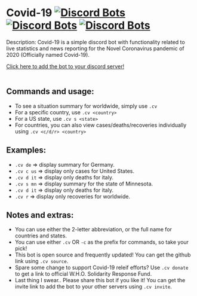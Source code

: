 # Covid-19 [![Discord Bots](https://top.gg/api/widget/status/691863138559328327.svg)](https://top.gg/bot/691863138559328327) [![Discord Bots](https://top.gg/api/widget/servers/691863138559328327.svg)](https://top.gg/bot/691863138559328327) [![Discord Bots](https://top.gg/api/widget/lib/691863138559328327.svg)](https://top.gg/bot/691863138559328327)
Description: Covid-19 is a simple discord bot with functionality related to live statistics and news reporting for the Novel Coronavirus pandemic of 2020 (Officially named Covid-19).

[Click here to add the bot to your discord server!](https://discordapp.com/oauth2/authorize?client_id=691863138559328327&scope=bot&permissions=67488832)
<br><br>

## Commands and usage:
* To see a situation summary for worldwide, simply use  `.cv`
* For a specific country, use  `.cv <country>`
* For a US state, use  `.cv s <state>`
* For countries, you can also view cases/deaths/recoveries individually using  `.cv <c/d/r> <country>`
## Examples:
* `.cv de`      => display summary for Germany.
* `.cv c us`  => display only cases for United States.
* `.cv d it`  => display only deaths for italy.
* `.cv s mn`  => display summary for the state of Minnesota.
* `.cv d it`  => display only deaths for italy.
* `.cv r`        => display only recoveries for worldwide.
## Notes and extras:
* You can use either the 2-letter abbreviation, or the full name for countries and states.
* You can use either `.cv` OR `-c` as the prefix for commands, so take your pick!
* This bot is open source and frequently updated! You can get the github link using `.cv source`.
* Spare some change to support Covid-19 releif efforts? Use `.cv donate` to get a link to official W.H.O. Solidarity Response Fund.
* Last thing I swear.. Please share this bot if you like it! You can get the invite link to add the bot to your other servers using `.cv invite`.
